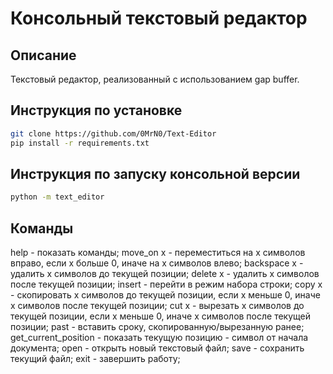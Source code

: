 # Консольный текстовый редактор
## Описание
Текстовый редактор, реализованный с использованием gap buffer.

## Инструкция по установке
```bash 
git clone https://github.com/0MrN0/Text-Editor
pip install -r requirements.txt
```

## Инструкция по запуску консольной версии
```bash 
python -m text_editor
```

## Команды
help - показать команды;
move_on x - переместиться на х символов вправо, если х больше 0, иначе на х символов влево;
backspace x - удалить х символов до текущей позиции;
delete x - удалить х символов после текущей позиции;
insert - перейти в режим набора строки;
copy x - скопировать х символов до текущей позиции, если х меньше 0, иначе х символов после текущей позиции;
cut x - вырезать х символов до текущей позиции, если х меньше 0, иначе х символов после текущей позиции;
past - вставить сроку, скопированную/вырезанную ранее;
get_current_position - показать текущую позицию - символ от начала документа;
open - открыть новый текстовый файл;
save - сохранить текущий файл;
exit - завершить работу;